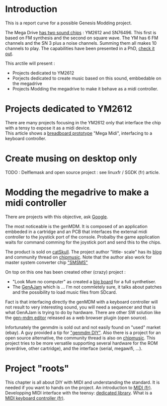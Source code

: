 # Introduction 
This is a report curve for a possible Genesis Modding project.

The Mega Drive [has two sound chips][1] : YM2612 and SN76496. This first is based on FM synthesis and the second on square wave.
The YM has 6 FM channels and the SN 3 plus a noise channels.
Summing them all makes 10 channels to play.
The capabilities have been presented in a PhD, [check it out][13].


This arctile will present : 
- Projects dedicated to YM2612
- Porjects dedicated to create music based on this sound, embbedable on the megadrive
- Projects Modding the megadrive to make it behave as a midi controller.


# Projects dedicated to YM2612

There are many projects focusing in the YM2612 only that interface the chip with a tensy to expose it as a midi device.  
This article shows a [breadboard prototype][2] "Mega Midi", interfacing to a keyboard controller.

# Create musing on desktop only 

TODO : Delflemask and open source project : see linuxfr / SGDK (fr) article.

# Modding the megadrive to make a midi controller

There are projects with this objective, ask [Google][3].

The most noticeable is the genMDM. 
It is composed of an application embbeded in a cartridge and an PCB that interfaces the external  midi controller to the joystick port of the console.
Probalby the game application waits for command comming for the joystick port and send this to the chips.


The product is sold on [catSkull][5]. 
The project author "little- scale" has its [blog][7] and community thread on [chipmusic][8].
Note that the author also work for master system converter chip ["SMSMS"][11]


On top on this one has been created other (crazy) project : 
- "Look Mum no computer" as created a [big board][4] for a full synthetiser.
- The [GenAJam][9] which is ... I'm not commletely sure, it talks about patches and the possibility to load music files from SDcard.

Fact is that interfacing directly the genMDM with a keyboard controller will not result to very interesting sound, you will need a sequencer and that is what GenAJam is trying to do by hardware.
There are other SW solution like the [gen-mdm editor][10] released as a web browser plugin (open source).

Infortunately the genmdm is sold out and not easily found on "used" market (ebay). A guy provided a tip for ["genmdm DIY"][6].
Also there is a project for an open source alternative, the community thread is also on [chipmusic][12]. This project tries to be more versatile supporting several hardware for the ROM (everdrive, other cartridge), and the interface (serial, megawifi, ...).

# Project "roots"

This chapter is all about DIY with MIDI and understanding the standard.
It is needed if you want to hands on the project.
An introduction to [MIDI (fr)][15].
Developping MIDI interface with the teensy: [dedicated library][16].
What is a [MIDI keyboard controller (fr)][17].




[1]: http://www.vgmpf.com/Wiki/index.php?title=Genesis
[2]: https://www.aidanlawrence.com/mega-midi-a-playable-version-of-my-hardware-sega-genesis-synth
[3]: https://www.google.com/search?client=firefox-b-d&q=sega+genesis+as+midi+controller
[4]: https://www.lookmumnocomputer.com/sega-megadrive-synth
[5]: https://catskullelectronics.com/products/genmdm?variant=29399089381454
[6]: https://www.vandoeselaar.com/tinkering/clone-yourself-a-genmdm/
[7]: http://little-scale.blogspot.com/search/label/genmdm%20tutorials
[8]: https://chipmusic.org/forums/topic/562/sega-md-gen-genmdm-sega-genesis-mega-drive-midi-interface/
[9]: https://www.youtube.com/watch?v=uE3FbmMKl-U
[10]: https://github.com/2xAA/genmdm-editor
[11]: https://chipmusic.org/forums/topic/9365/sega-master-system-how-to-make-a-sega-master-system-midi-interface/
[12]: https://chipmusic.org/forums/topic/24476/open-source-mega-drive-midi-interface/
[13]: https://digital.library.adelaide.edu.au/dspace/bitstream/2440/70888/10/Tomczak2011_PhD.pdf
[14]: https://www.retrorgb.com/genesistriplebypass.html
[15]: https://fr.audiofanzine.com/mao/editorial/dossiers/le-midi-introduction.html
[16]: https://www.pjrc.com/teensy/td_libs_MIDI.html
[17]: https://formation-clavier.com/clavier-maitre-midi-a-quoi-ca-sert/
